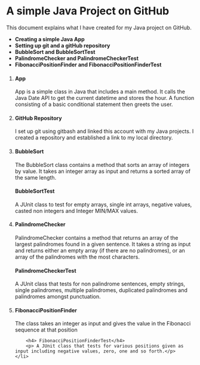 # A simple Java Project on GitHub
<p>This document explains what I have created for my Java project on GitHub.</p>

- **Creating a simple Java App**
- **Setting up git and a gitHub repository**
- **BubbleSort and BubbleSortTest**
- **PalindromeChecker and PalindromeCheckerTest**
- **FibonacciPositionFinder and FibonacciPositionFinderTest**

<ol>
    <li><h4>App</h4>
        <p>App is a simple class in Java that includes a main method. It calls the Java Date API to get the current datetime and stores the hour. A function consisting of a 
            basic conditional statement then greets the user.</p>
    </li><li><h4>GitHub Repository</h4>
        <p>I set up git using gitbash and linked this account with my Java projects. I created a repository and established a link to my local directory.</p>
    </li>
    <li><h4>BubbleSort</h4>
        <p>The BubbleSort class contains a method that sorts an array of integers by value. It takes an integer array as input and returns a sorted array of the same length.</p>
    <h4>BubbleSortTest</h4>
    <p>A JUnit class to test for empty arrays, single int arrays, negative values, casted non integers and Integer MIN/MAX values.</p>
    </li>
    <li><h4>PalindromeChecker</h4>
        <p>PalindromeChecker contains a method that returns an array of the largest palindromes found in a given sentence. 
        It takes a string as input and returns either an empty array (if there are no palindromes), or an array of the palindromes with the most characters.</p>
    <h4>PalindromeCheckerTest</h4>
    <p>A JUnit class that tests for non palindrome sentences, empty strings, single palindromes, multiple palindromes, duplicated palindromes and palindromes amongst punctuation. </p>
    </li>
    <li><h4>FibonacciPositionFinder</h4>
        <p>The class takes an integer as input and gives the value in the Fibonacci sequence at that position</h4>
 
        <h4> FibonacciPositionFinderTest</h4>
        <p> A JUnit class that tests for various positions given as input including negative values, zero, one and so forth.</p>
    </li>
    
    
        
    

</ol>
